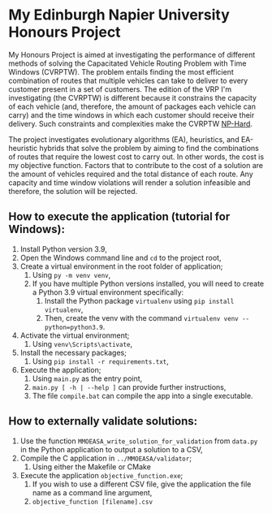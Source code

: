 # My Edinburgh Napier University Honours Project

My Honours Project is aimed at investigating the performance of different methods of solving the Capacitated Vehicle Routing Problem with Time Windows (CVRPTW). The problem entails finding the most efficient combination of routes that multiple vehicles can take to deliver to every customer present in a set of customers. The edition of the VRP I'm investigating (the CVRPTW) is different because it constrains the capacity of each vehicle (and, therefore, the amount of packages each vehicle can carry) and the time windows in which each customer should receive their delivery. Such constraints and complexities make the CVRPTW [NP-Hard](https://en.wikipedia.org/wiki/NP-hardness).

The project investigates evolutionary algorithms (EA), heuristics, and EA-heuristic hybrids that solve the problem by aiming to find the combinations of routes that require the lowest cost to carry out. In other words, the cost is my objective function. Factors that to contribute to the cost of a solution are the amount of vehicles required and the total distance of each route. Any capacity and time window violations will render a solution infeasible and therefore, the solution will be rejected.

## How to execute the application (tutorial for Windows):
1. Install Python version 3.9,
2. Open the Windows command line and `cd` to the project root,
3. Create a virtual environment in the root folder of application;
   1. Using `py -m venv venv`,
   2. If you have multiple Python versions installed, you will need to create a Python 3.9 virtual environment specifically:
      1. Install the Python package `virtualenv` using `pip install virtualenv`,
      2. Then, create the venv with the command `virtualenv venv --python=python3.9`.
4. Activate the virtual environment;
   1. Using `venv\Scripts\activate`,
5. Install the necessary packages;
   1. Using `pip install -r requirements.txt`,
6. Execute the application;
   1. Using `main.py` as the entry point,
   2. `main.py [ -h | --help ]` can provide further instructions,
   3. The file `compile.bat` can compile the app into a single executable.

## How to externally validate solutions:
1. Use the function `MMOEASA_write_solution_for_validation` from `data.py` in the Python application to output a solution to a CSV,
2. Compile the C application in `../MMOEASA/validator`;
   1. Using either the Makefile or CMake
3. Execute the application `objective_function.exe`;
   1. If you wish to use a different CSV file, give the application the file name as a command line argument,
   2. `objective_function [filename].csv`